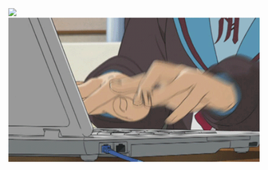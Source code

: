 <img src="https://leetcard.jacoblin.cool/Soumyajeet916?theme=chartreuse&font=Noto%20Sans%20Sundanese&ext=contest" width="800"/>
<img src="3AyY.gif" width="800"/>
